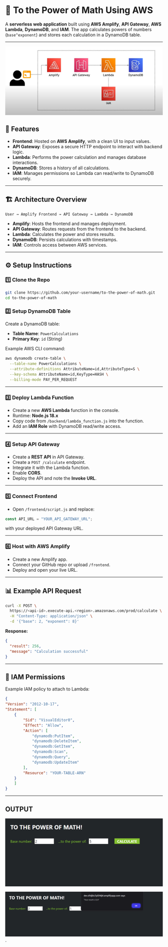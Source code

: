 
# 📌 To the Power of Math Using AWS

A **serverless web application** built using **AWS Amplify**, **API Gateway**, **AWS Lambda**, **DynamoDB**, and **IAM**.
The app calculates powers of numbers (`base^exponent`) and stores each calculation in a DynamoDB table.

---

![PowerOFMATH Web App](https://github.com/MahaLakshmi729/Power_Of_Math_Using_AWS/blob/71334e3852abd7d70811d159fefb753018867f3a/powerofmath.png)

## 🚀 Features

* **Frontend**: Hosted on **AWS Amplify**, with a clean UI to input values.
* **API Gateway**: Exposes a secure HTTP endpoint to interact with backend logic.
* **Lambda**: Performs the power calculation and manages database interactions.
* **DynamoDB**: Stores a history of all calculations.
* **IAM**: Manages permissions so Lambda can read/write to DynamoDB securely.

---

## 🏗 Architecture Overview

```
User → Amplify Frontend → API Gateway → Lambda → DynamoDB
```

* **Amplify**: Hosts the frontend and manages deployment.
* **API Gateway**: Routes requests from the frontend to the backend.
* **Lambda**: Calculates the power and stores results.
* **DynamoDB**: Persists calculations with timestamps.
* **IAM**: Controls access between AWS services.

---

## ⚙️ Setup Instructions

### 1️⃣ Clone the Repo

```bash
git clone https://github.com/your-username/to-the-power-of-math.git
cd to-the-power-of-math
```

### 2️⃣ Setup DynamoDB Table

Create a DynamoDB table:

* **Table Name**: `PowerCalculations`
* **Primary Key**: `id` (String)

Example AWS CLI command:

```bash
aws dynamodb create-table \
  --table-name PowerCalculations \
  --attribute-definitions AttributeName=id,AttributeType=S \
  --key-schema AttributeName=id,KeyType=HASH \
  --billing-mode PAY_PER_REQUEST
```

---

### 3️⃣ Deploy Lambda Function

* Create a new **AWS Lambda** function in the console.
* Runtime: **Node.js 18.x**
* Copy code from `/backend/lambda_function.js` into the function.
* Add an **IAM Role** with DynamoDB read/write access.

---

### 4️⃣ Setup API Gateway

* Create a **REST API** in API Gateway.
* Create a `POST /calculate` endpoint.
* Integrate it with the Lambda function.
* Enable **CORS**.
* Deploy the API and note the **Invoke URL**.

---

### 5️⃣ Connect Frontend

* Open `/frontend/script.js` and replace:

```javascript
const API_URL = "YOUR_API_GATEWAY_URL";
```

with your deployed API Gateway URL.

---

### 6️⃣ Host with AWS Amplify

* Create a new Amplify app.
* Connect your GitHub repo or upload `/frontend`.
* Deploy and open your live URL.

---

## 📊 Example API Request

```bash
curl -X POST \
  https://<api-id>.execute-api.<region>.amazonaws.com/prod/calculate \
  -H "Content-Type: application/json" \
  -d '{"base": 2, "exponent": 8}'
```

**Response:**

```json
{
  "result": 256,
  "message": "Calculation successful"
}
```

---

## 🔐 IAM Permissions

Example IAM policy to attach to Lambda:

```json
{
"Version": "2012-10-17",
"Statement": [
    {
        "Sid": "VisualEditor0",
        "Effect": "Allow",
        "Action": [
            "dynamodb:PutItem",
            "dynamodb:DeleteItem",
            "dynamodb:GetItem",
            "dynamodb:Scan",
            "dynamodb:Query",
            "dynamodb:UpdateItem"
        ],
        "Resource": "YOUR-TABLE-ARN"
    }
    ]
}
```

---

## OUTPUT

![PowerOFMATH Web App](https://github.com/MahaLakshmi729/Power_Of_Math_Using_AWS/blob/71334e3852abd7d70811d159fefb753018867f3a/op1.png)


![PowerOFMATH Web APP](https://github.com/MahaLakshmi729/Power_Of_Math_Using_AWS/blob/71334e3852abd7d70811d159fefb753018867f3a/op2.png).
